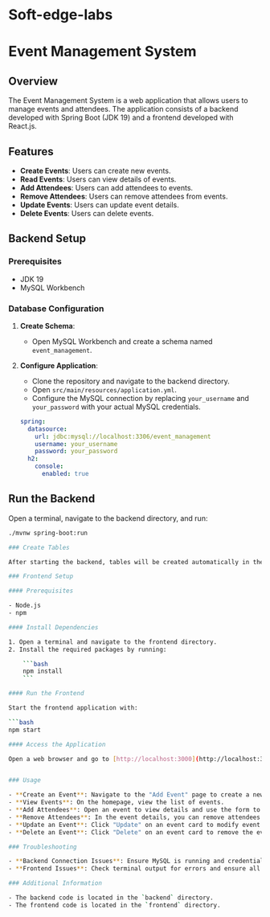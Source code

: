 # Soft-edge-labs
# Event Management System

## Overview

The Event Management System is a web application that allows users to manage events and attendees. The application consists of a backend developed with Spring Boot (JDK 19) and a frontend developed with React.js.

## Features

- **Create Events**: Users can create new events.
- **Read Events**: Users can view details of events.
- **Add Attendees**: Users can add attendees to events.
- **Remove Attendees**: Users can remove attendees from events.
- **Update Events**: Users can update event details.
- **Delete Events**: Users can delete events.

## Backend Setup

### Prerequisites

- JDK 19
- MySQL Workbench

### Database Configuration

1. **Create Schema**:
   - Open MySQL Workbench and create a schema named `event_management`.

2. **Configure Application**:
   - Clone the repository and navigate to the backend directory.
   - Open `src/main/resources/application.yml`.
   - Configure the MySQL connection by replacing `your_username` and `your_password` with your actual MySQL credentials.

   ```yaml
   spring:
     datasource:
       url: jdbc:mysql://localhost:3306/event_management
       username: your_username
       password: your_password
     h2:
       console:
         enabled: true

## Run the Backend

Open a terminal, navigate to the backend directory, and run:

```bash
./mvnw spring-boot:run

### Create Tables

After starting the backend, tables will be created automatically in the `event_management` schema.

### Frontend Setup

#### Prerequisites

- Node.js
- npm

#### Install Dependencies

1. Open a terminal and navigate to the frontend directory.
2. Install the required packages by running:

    ```bash
    npm install
    ```

#### Run the Frontend

Start the frontend application with:

```bash
npm start

#### Access the Application

Open a web browser and go to [http://localhost:3000](http://localhost:3000) to access the application.


### Usage

- **Create an Event**: Navigate to the "Add Event" page to create a new event.
- **View Events**: On the homepage, view the list of events.
- **Add Attendees**: Open an event to view details and use the form to add attendees.
- **Remove Attendees**: In the event details, you can remove attendees.
- **Update an Event**: Click "Update" on an event card to modify event details.
- **Delete an Event**: Click "Delete" on an event card to remove the event. A confirmation popup will appear to confirm the deletion.

### Troubleshooting

- **Backend Connection Issues**: Ensure MySQL is running and credentials in `application.yml` are correct.
- **Frontend Issues**: Check terminal output for errors and ensure all dependencies are installed.

### Additional Information

- The backend code is located in the `backend` directory.
- The frontend code is located in the `frontend` directory.

